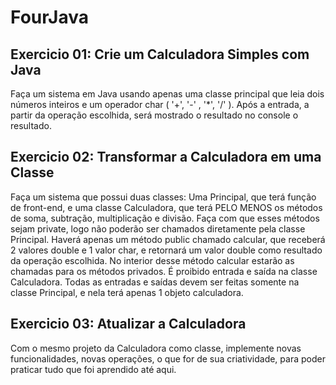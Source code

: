 # FourJava

## Exercicio 01: Crie um Calculadora Simples com Java

Faça um sistema em Java usando apenas uma classe principal que leia dois números inteiros e um operador char ( '+', '-' , '*', '/' ). Após a entrada, a partir da operação escolhida, será mostrado o resultado no console o resultado.

## Exercicio 02: Transformar a Calculadora em uma Classe

Faça um sistema que possui duas classes: Uma Principal, que terá função de front-end, e uma classe Calculadora, que terá PELO MENOS os métodos de soma, subtração, multiplicação e divisão. Faça com que esses métodos sejam private, logo não poderão ser chamados diretamente pela classe Principal. Haverá apenas um método public chamado calcular, que receberá 2 valores double e 1 valor char, e retornará um valor double como resultado da operação escolhida. No interior desse método calcular estarão as chamadas para os métodos privados.
É proibido entrada e saída na classe Calculadora. Todas as entradas e saídas devem ser feitas somente na classe Principal, e nela terá apenas 1 objeto calculadora.

## Exercicio 03: Atualizar a Calculadora

Com o mesmo projeto da Calculadora como classe, implemente novas funcionalidades, novas operações, o que for de sua criatividade, para poder praticar tudo que foi aprendido até aqui. 
